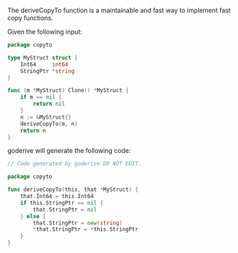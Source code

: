 The deriveCopyTo function is a maintainable and fast way to implement fast copy functions.

Given the following input:

```go
package copyto

type MyStruct struct {
	Int64     int64
	StringPtr *string
}

func (m *MyStruct) Clone() *MyStruct {
	if m == nil {
		return nil
	}
	n := &MyStruct{}
	deriveCopyTo(m, n)
	return n
}
```

goderive will generate the following code:

```go
// Code generated by goderive DO NOT EDIT.

package copyto

func deriveCopyTo(this, that *MyStruct) {
	that.Int64 = this.Int64
	if this.StringPtr == nil {
		that.StringPtr = nil
	} else {
		that.StringPtr = new(string)
		*that.StringPtr = *this.StringPtr
	}
}
```